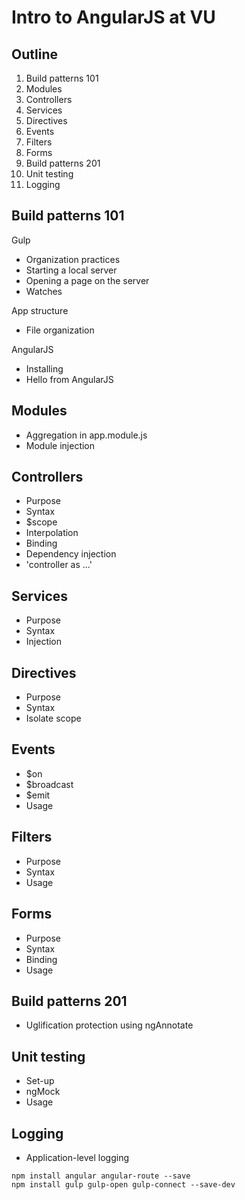 # Intro to AngularJS at VU

## Outline

1. Build patterns 101
1. Modules
1. Controllers
1. Services
1. Directives
1. Events
1. Filters
1. Forms
1. Build patterns 201
1. Unit testing
1. Logging


## Build patterns 101

Gulp
* Organization practices
* Starting a local server
* Opening a page on the server
* Watches

App structure
* File organization

AngularJS
* Installing
* Hello from AngularJS

## Modules
* Aggregation in app.module.js
* Module injection

## Controllers
* Purpose
* Syntax
* $scope
* Interpolation
* Binding
* Dependency injection
* 'controller as ...'

## Services
* Purpose
* Syntax
* Injection

## Directives
* Purpose
* Syntax
* Isolate scope

## Events
* $on
* $broadcast
* $emit
* Usage

## Filters
* Purpose
* Syntax
* Usage

## Forms
* Purpose
* Syntax
* Binding
* Usage

## Build patterns 201
* Uglification protection using ngAnnotate

## Unit testing
* Set-up
* ngMock
* Usage

## Logging
* Application-level logging

`npm install angular angular-route --save`  
`npm install gulp gulp-open gulp-connect --save-dev`